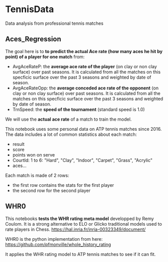 # TennisData
 Data analysis from professional tennis matches

## Aces_Regression

The goal here is to **to predict the actual Ace rate (how many aces he hit by point) of a player for one match** from: 
- AvgAceRateP: the **average ace rate of the player** (on clay or non clay surface) over past seasons. It is calculated from all the matches on this specficic surface over the past 3 seasons and weighted by date of season.
- AvgAceRateOpp: the **average conceded ace rate of the opponent** (on clay or non clay surface) over past seasons. It is calculated from all the matches on this specficic surface over the past 3 seasons and weighted by date of season.
- TrnSpeed: the **speed of the tournament** (standard speed is 1.0)

We will use the **actual ace rate** of a match to train the model.

This notebook uses some personal data on ATP tennis matches since 2016. The data includes a lot of common statistics about each match:
- result
- score
- points won on serve
- CourtId: 1 to 6: "Hard", "Clay", "Indoor", "Carpet", "Grass", "Acrylic"
- aces...

Each match is made of 2 rows:
- the first row contains the stats for the first player
- the second row for the second player


## WHR0

This notebooks **tests the WHR rating meta model** developped by Remy Coulom. It is a strong alternative to ELO or Glicko traditional models used to rate players in Chess. https://hal.inria.fr/inria-00323349/document/

WHR0 is the python implementation from here: https://github.com/pfmonville/whole_history_rating

It applies the WHR rating model to ATP tennis matches to see if it can fit.
